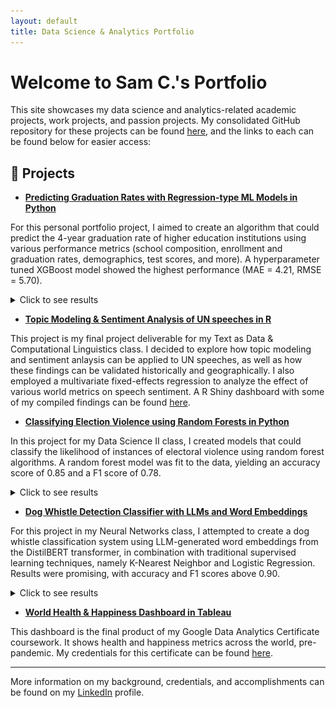 ```yaml
---
layout: default
title: Data Science & Analytics Portfolio
---
```


# Welcome to Sam C.'s Portfolio

This site showcases my data science and analytics-related academic projects, work projects, and passion projects. My consolidated GitHub repository for these projects can be found [here](https://github.com/samuelco1997/Portfolio), and the links to each can be found below for easier access:

## 🔬 Projects

- [**Predicting Graduation Rates with Regression-type ML Models in Python**](https://github.com/samuelco1997/Portfolio/tree/main/Predicting%20Graduation%20Rates%20with%20Regression-type%20ML%20Models)

For this personal portfolio project, I aimed to create an algorithm that could predict the 4-year graduation rate of higher education institutions using various performance metrics (school composition, enrollment and graduation rates, demographics, test scores, and more). A hyperparameter tuned XGBoost model showed the highest performance (MAE = 4.21, RMSE = 5.70).
<details>
  <summary>Click to see results</summary>
  <p><strong>XGBoost Performance (predictions vs. true values)</strong></p>
  <img src="visuals/graduation_rates_preds_xgboost.png" alt="XGBoost Performance grad" style="width: 300px; height: auto;">

</details>


- [**Topic Modeling & Sentiment Analysis of UN speeches in R**](https://github.com/samuelco1997/Portfolio/tree/main/Topic%20Modeling%20and%20Sentiment%20Analysis%20of%20UN%20Speeches%20in%20R)

This project is my final project deliverable for my Text as Data & Computational Linguistics class. I decided to explore how topic modeling and sentiment anlaysis can be applied to UN speeches, as well as how these findings can be validated historically and geographically. I also employed a multivariate fixed-effects regression to analyze the effect of various world metrics on speech sentiment. A R Shiny dashboard with some of my compiled findings can be found [here](https://scohen97.shinyapps.io/tad_app/).

- [**Classifying Election Violence using Random Forests in Python**](https://github.com/samuelco1997/Portfolio/tree/main/Classifying%20Election%20Violence%20using%20ML%20in%20Python)

In this project for my Data Science II class, I created models that could classify the likelihood of instances of electoral violence using random forest algorithms. A random forest model was fit to the data, yielding an accuracy score of 0.85 and a F1 score of 0.78.
<details>
  <summary>Click to see results</summary>
  <p><strong>Random Forest Confusion Matrix for Conflict Prob.</strong></p>
  <img src="visuals/conflict_rf_confusion_matrix" alt="Random Forest Confusion Matrix for Conflict Prob." style="width: 300px; height: auto;">

</details>


- [**Dog Whistle Detection Classifier with LLMs and Word Embeddings**](https://github.com/samuelco1997/Portfolio/tree/main/Dog%20Whistle%20Detection%20with%20LLM-Generated%20Word%20Embeddings)

For this project in my Neural Networks class, I attempted to create a dog whistle classification system using LLM-generated word embeddings from the DistilBERT transformer, in combination with traditional supervised learning techniques, namely K-Nearest Neighbor and Logistic Regression. Results were promising, with accuracy and F1 scores above 0.90.
<details>
  <summary>Click to see results</summary>
  <p><strong>KNN Embedding Confusion Matrix for DWs (100 random obs.)</strong></p>
  <img src="visuals/dw_confusion_matrix" alt="KNN Confusion Matrix" style="width: 300px; height: auto;">

</details>


- [**World Health & Happiness Dashboard in Tableau**](https://public.tableau.com/app/profile/sam8656/viz/Worldhealthandhappiness/Dashboard1)

This dashboard is the final product of my Google Data Analytics Certificate coursework. It shows health and happiness metrics across the world, pre-pandemic. My credentials for this certificate can be found [here](https://www.coursera.org/account/accomplishments/professional-cert/9QY9C49T9SJP?utm_source=link&utm_medium=certificate&utm_content=cert_image&utm_campaign=pdf_header_button&utm_product=prof).

---
More information on my background, credentials, and accomplishments can be found on my [LinkedIn](https://www.linkedin.com/in/samuel-cohen-b5878b163/) profile. 

  
